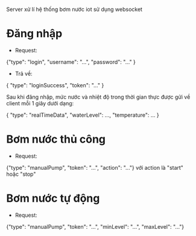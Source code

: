 Server xử lí hệ thống bơm nước iot sử dụng websocket

# Đăng nhập 
- Request: 

{"type": "login", 
"username": "...", 
"password": "..."
}

- Trả về:

{
  "type": "loginSuccess",
   "token": "..."
}


Sau khi đăng nhập, mức nước và nhiệt độ trong thời gian thực được gửi về client mỗi 1 giây dưới dạng:

{
  "type": "realTimeData",
  "waterLevel": ...,
  "temperature": ...
}

# Bơm nước thủ công

- Request:

{"type": "manualPump", "token": "...", "action": "..."} với action là "start" hoặc "stop"

# Bơm nước tự động

- Request:

{"type": "manualPump", "token": "...", "minLevel": "...", "maxLevel": "..."}



